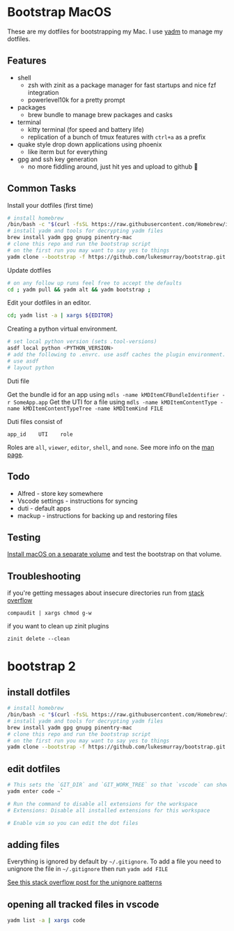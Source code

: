 # Bootstrap MacOS

These are my dotfiles for bootstrapping my Mac.
I use [yadm](https://github.com/TheLocehiliosan/yadm) to manage my dotfiles.

## Features

- shell
  - zsh with zinit as a package manager for fast startups and nice fzf integration
  - powerlevel10k for a pretty prompt
- packages
  - brew bundle to manage brew packages and casks
- terminal
  - kitty terminal (for speed and battery life)
  - replication of a bunch of tmux features with `ctrl+a` as a prefix
- quake style drop down applications using phoenix
  - like iterm but for everything
- gpg and ssh key generation
  - no more fiddling around, just hit yes and upload to github 🚀

## Common Tasks

Install your dotfiles (first time)

```sh
# install homebrew
/bin/bash -c "$(curl -fsSL https://raw.githubusercontent.com/Homebrew/install/HEAD/install.sh)"
# install yadm and tools for decrypting yadm files
brew install yadm gpg gnupg pinentry-mac
# clone this repo and run the bootstrap script
# on the first run you may want to say yes to things
yadm clone --bootstrap -f https://github.com/lukesmurray/bootstrap.git ;
```

Update dotfiles

```sh
# on any follow up runs feel free to accept the defaults
cd ; yadm pull && yadm alt && yadm bootstrap ;
```

Edit your dotfiles in an editor.

```sh
cd; yadm list -a | xargs ${EDITOR}
```

Creating a python virtual environment.

```sh
# set local python version (sets .tool-versions)
asdf local python <PYTHON_VERSION>
# add the following to .envrc. use asdf caches the plugin environment.  layout python creates a virtual environment.
# use asdf
# layout python
```

Duti file

Get the bundle id for an app using `mdls -name kMDItemCFBundleIdentifier -r SomeApp.app`
Get the UTI for a file using `mdls -name kMDItemContentType -name kMDItemContentTypeTree -name kMDItemKind FILE`

Duti files consist of

```
app_id    UTI    role
```

Roles are `all`, `viewer`, `editor`, `shell`, and `none`.
See more info on the [man page](http://duti.sourceforge.net/duti.1.php).

## Todo

- Alfred - store key somewhere
- Vscode settings - instructions for syncing
- duti - default apps
- mackup - instructions for backing up and restoring files

## Testing

[Install macOS on a separate volume](https://support.apple.com/en-us/HT208891) and test the bootstrap on that volume.

## Troubleshooting

if you're getting messages about insecure directories run from [stack overflow](https://stackoverflow.com/questions/13762280/zsh-compinit-insecure-directories)

```
compaudit | xargs chmod g-w
```

if you want to clean up zinit plugins

```
zinit delete --clean
```

# bootstrap 2

## install dotfiles


```sh
# install homebrew
/bin/bash -c "$(curl -fsSL https://raw.githubusercontent.com/Homebrew/install/HEAD/install.sh)"
# install yadm and tools for decrypting yadm files
brew install yadm gpg gnupg pinentry-mac
# clone this repo and run the bootstrap script
# on the first run you may want to say yes to things
yadm clone --bootstrap -f https://github.com/lukesmurray/bootstrap.git ;
```

## edit dotfiles

```sh
# This sets the `GIT_DIR` and `GIT_WORK_TREE` so that `vscode` can show the proper git stuff
yadm enter code ~`

# Run the command to disable all extensions for the workspace
# Extensions: Disable all installed extensions for this workspace

# Enable vim so you can edit the dot files
```

## adding files

Everything is ignored by default by `~/.gitignore`.
To add a file you need to unignore the file in `~/.gitignore` then run `yadm add FILE`

[See this stack overflow post for the unignore patterns](https://stackoverflow.com/a/29932318/11499360)


## opening all tracked files in vscode

```sh
yadm list -a | xargs code   
```